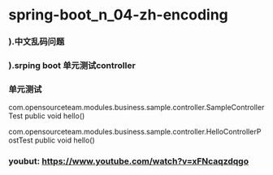 # spring-boot_n_04-zh-encoding

### ).中文乱码问题
### ).srping boot 单元测试controller
### 单元测试

com.opensourceteam.modules.business.sample.controller.SampleControllerTest
public void hello()

com.opensourceteam.modules.business.sample.controller.HelloControllerPostTest
public void hello()

### youbut: https://www.youtube.com/watch?v=xFNcaqzdqgo
